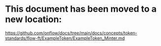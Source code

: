 # This document has been moved to a new location:

https://github.com/onflow/docs/tree/main/docs/concepts/token-standards/flow-ft/ExampleToken/ExampleToken_Minter.md
